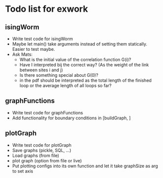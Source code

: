 # Todo list for exwork #

## isingWorm ##

* Write test code for isingWorm
* Maybe let main() take arguments instead of setting them statically. Easier to test maybe.
* Ask Mats:
	* What is the initial value of the correlation function G(i)?
	* Have I interpreted bij the correct way? (As the weight of the link between sites i and j)
	* Is there something special about G(0)?
	* <L> in the pdf should be interpreted as the total length of the finished loop or the average length of all loops so far?

## graphFunctions ##

* Write test code for graphFunctions
* Add functionality for boundary conditions in [buildGraph, ]

## plotGraph ##

* Write test code for plotGraph
* Save graphs (pickle, SQL, ...)
* Load graphs (from file)
* plot graph (option from file or live)
* Put plotting configs into its own function and let it take graphSize as arg to set axis
